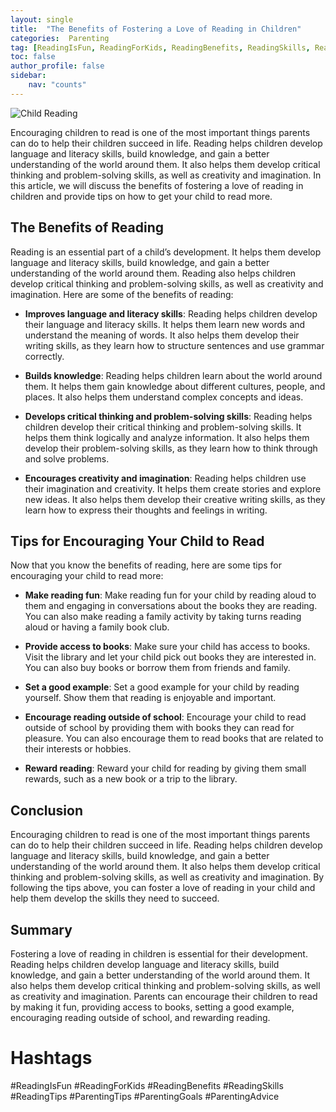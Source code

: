 ```yaml
---
layout: single
title:  "The Benefits of Fostering a Love of Reading in Children"
categories:  Parenting
tag: [ReadingIsFun, ReadingForKids, ReadingBenefits, ReadingSkills, ReadingTips, ParentingTips, ParentingGoals, ParentingAdvice, ]
toc: false
author_profile: false
sidebar:
    nav: "counts"
---
```

    
![Child Reading](https://images.pexels.com/photos/164595/books-education-school-literature-164595.jpeg?auto=compress&cs=tinysrgb&dpr=2&h=650&w=940)

Encouraging children to read is one of the most important things parents can do to help their children succeed in life. Reading helps children develop language and literacy skills, build knowledge, and gain a better understanding of the world around them. It also helps them develop critical thinking and problem-solving skills, as well as creativity and imagination. In this article, we will discuss the benefits of fostering a love of reading in children and provide tips on how to get your child to read more.

## The Benefits of Reading

Reading is an essential part of a child’s development. It helps them develop language and literacy skills, build knowledge, and gain a better understanding of the world around them. Reading also helps children develop critical thinking and problem-solving skills, as well as creativity and imagination. Here are some of the benefits of reading:

- **Improves language and literacy skills**: Reading helps children develop their language and literacy skills. It helps them learn new words and understand the meaning of words. It also helps them develop their writing skills, as they learn how to structure sentences and use grammar correctly.

- **Builds knowledge**: Reading helps children learn about the world around them. It helps them gain knowledge about different cultures, people, and places. It also helps them understand complex concepts and ideas.

- **Develops critical thinking and problem-solving skills**: Reading helps children develop their critical thinking and problem-solving skills. It helps them think logically and analyze information. It also helps them develop their problem-solving skills, as they learn how to think through and solve problems.

- **Encourages creativity and imagination**: Reading helps children use their imagination and creativity. It helps them create stories and explore new ideas. It also helps them develop their creative writing skills, as they learn how to express their thoughts and feelings in writing.

## Tips for Encouraging Your Child to Read

Now that you know the benefits of reading, here are some tips for encouraging your child to read more:

- **Make reading fun**: Make reading fun for your child by reading aloud to them and engaging in conversations about the books they are reading. You can also make reading a family activity by taking turns reading aloud or having a family book club.

- **Provide access to books**: Make sure your child has access to books. Visit the library and let your child pick out books they are interested in. You can also buy books or borrow them from friends and family.

- **Set a good example**: Set a good example for your child by reading yourself. Show them that reading is enjoyable and important.

- **Encourage reading outside of school**: Encourage your child to read outside of school by providing them with books they can read for pleasure. You can also encourage them to read books that are related to their interests or hobbies.

- **Reward reading**: Reward your child for reading by giving them small rewards, such as a new book or a trip to the library.

## Conclusion

Encouraging children to read is one of the most important things parents can do to help their children succeed in life. Reading helps children develop language and literacy skills, build knowledge, and gain a better understanding of the world around them. It also helps them develop critical thinking and problem-solving skills, as well as creativity and imagination. By following the tips above, you can foster a love of reading in your child and help them develop the skills they need to succeed.

## Summary 

Fostering a love of reading in children is essential for their development. Reading helps children develop language and literacy skills, build knowledge, and gain a better understanding of the world around them. It also helps them develop critical thinking and problem-solving skills, as well as creativity and imagination. Parents can encourage their children to read by making it fun, providing access to books, setting a good example, encouraging reading outside of school, and rewarding reading. 

# Hashtags

#ReadingIsFun #ReadingForKids #ReadingBenefits #ReadingSkills #ReadingTips #ParentingTips #ParentingGoals #ParentingAdvice